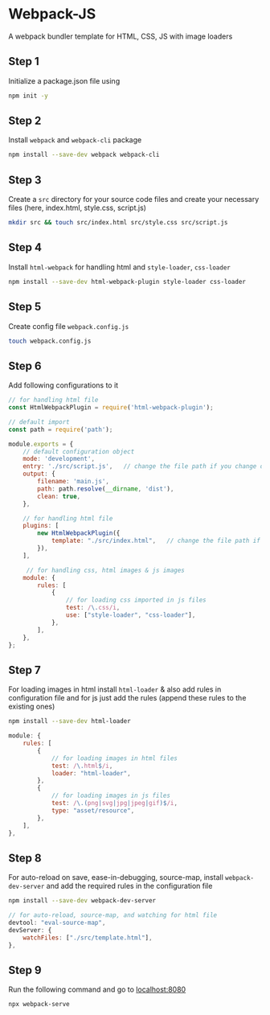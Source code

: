 # Webpack-JS
A webpack bundler template for HTML, CSS, JS with image loaders



## Step 1
Initialize a package.json file using
```bash
npm init -y
```



## Step 2
Install `webpack` and `webpack-cli` package
```bash
npm install --save-dev webpack webpack-cli
```



## Step 3
Create a `src` directory for your source code files and create your necessary files (here, index.html, style.css, script.js)
```bash
mkdir src && touch src/index.html src/style.css src/script.js
```



## Step 4
Install `html-webpack` for handling html and `style-loader`, `css-loader`
```bash
npm install --save-dev html-webpack-plugin style-loader css-loader
```



## Step 5
Create config file `webpack.config.js` 
```bash
touch webpack.config.js
```



## Step 6
Add following configurations to it
```js
// for handling html file
const HtmlWebpackPlugin = require('html-webpack-plugin');

// default import
const path = require('path');

module.exports = {
    // default configuration object
    mode: 'development',
    entry: './src/script.js',   // change the file path if you change default entry file
    output: {
        filename: 'main.js',
        path: path.resolve(__dirname, 'dist'),
        clean: true,
    },

    // for handling html file
    plugins: [
        new HtmlWebpackPlugin({
            template: "./src/index.html",   // change the file path if you change default entry file
        }),
    ],

     // for handling css, html images & js images
    module: {
        rules: [
            {
                // for loading css imported in js files
                test: /\.css/i,
                use: ["style-loader", "css-loader"],
            },
        ],
    },
};
```



## Step 7
For loading images in html install `html-loader` & also add rules in configuration file and for js just add the rules (append these rules to the existing ones)
```bash
npm install --save-dev html-loader
```
```js
module: {
    rules: [
        {
            // for loading images in html files
            test: /\.html$/i,
            loader: "html-loader",
        },
        {
            // for loading images in js files
            test: /\.(png|svg|jpg|jpeg|gif)$/i,
            type: "asset/resource",
        },
    ],
},
```



## Step 8
For auto-reload on save, ease-in-debugging, source-map, install `webpack-dev-server` and add the required rules in the configuration file
```bash
npm install --save-dev webpack-dev-server
```
```js
// for auto-reload, source-map, and watching for html file
devtool: "eval-source-map",
devServer: {
    watchFiles: ["./src/template.html"],
},
```



## Step 9
Run the following command and go to [localhost:8080](http://localhost:8080/)
```bash
npx webpack-serve
```